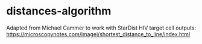 # distances-algorithm
Adapted from Michael Cammer to work with StarDist HIV target cell outputs: https://microscopynotes.com/imagej/shortest_distance_to_line/index.html
